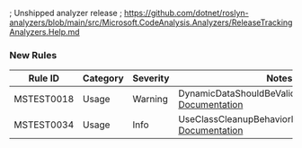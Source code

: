 ﻿; Unshipped analyzer release
; https://github.com/dotnet/roslyn-analyzers/blob/main/src/Microsoft.CodeAnalysis.Analyzers/ReleaseTrackingAnalyzers.Help.md
### New Rules

Rule ID | Category | Severity | Notes
--------|----------|----------|-------
MSTEST0018 | Usage | Warning | DynamicDataShouldBeValidAnalyzer, [Documentation](https://learn.microsoft.com/dotnet/core/testing/mstest-analyzers/mstest0018)
MSTEST0034 | Usage | Info | UseClassCleanupBehaviorEndOfClassAnalyzer, [Documentation](https://learn.microsoft.com/dotnet/core/testing/mstest-analyzers/mstest0034)
